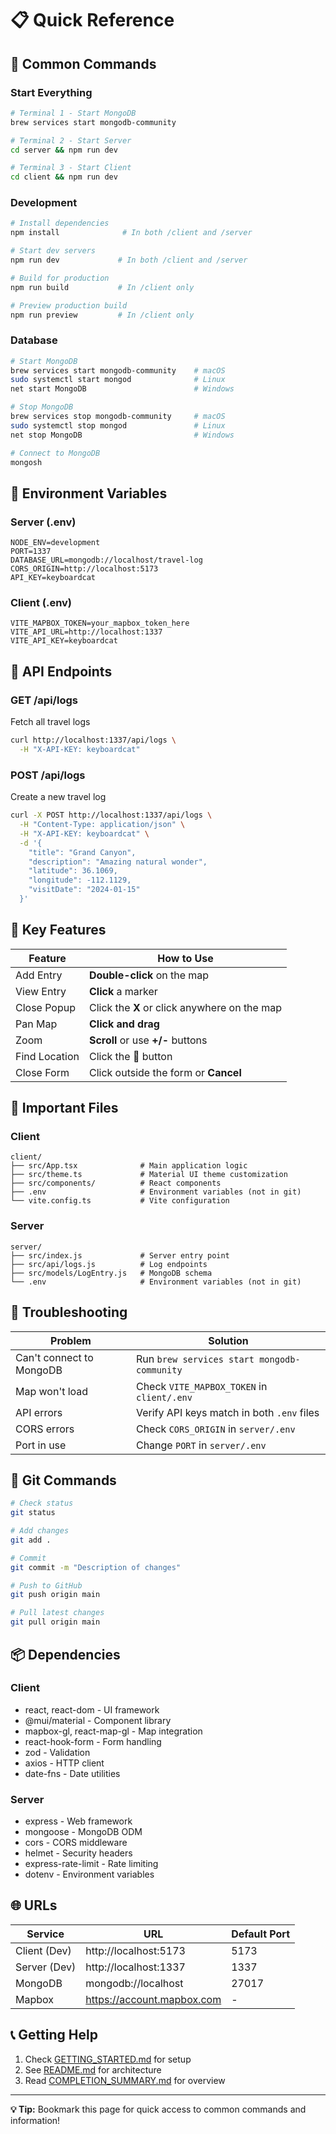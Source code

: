 # 📋 Quick Reference

## 🚀 Common Commands

### Start Everything
```bash
# Terminal 1 - Start MongoDB
brew services start mongodb-community

# Terminal 2 - Start Server
cd server && npm run dev

# Terminal 3 - Start Client
cd client && npm run dev
```

### Development
```bash
# Install dependencies
npm install              # In both /client and /server

# Start dev servers
npm run dev             # In both /client and /server

# Build for production
npm run build           # In /client only

# Preview production build
npm run preview         # In /client only
```

### Database
```bash
# Start MongoDB
brew services start mongodb-community    # macOS
sudo systemctl start mongod              # Linux
net start MongoDB                        # Windows

# Stop MongoDB
brew services stop mongodb-community     # macOS
sudo systemctl stop mongod               # Linux
net stop MongoDB                         # Windows

# Connect to MongoDB
mongosh
```

## 🔑 Environment Variables

### Server (.env)
```env
NODE_ENV=development
PORT=1337
DATABASE_URL=mongodb://localhost/travel-log
CORS_ORIGIN=http://localhost:5173
API_KEY=keyboardcat
```

### Client (.env)
```env
VITE_MAPBOX_TOKEN=your_mapbox_token_here
VITE_API_URL=http://localhost:1337
VITE_API_KEY=keyboardcat
```

## 📡 API Endpoints

### GET /api/logs
Fetch all travel logs
```bash
curl http://localhost:1337/api/logs \
  -H "X-API-KEY: keyboardcat"
```

### POST /api/logs
Create a new travel log
```bash
curl -X POST http://localhost:1337/api/logs \
  -H "Content-Type: application/json" \
  -H "X-API-KEY: keyboardcat" \
  -d '{
    "title": "Grand Canyon",
    "description": "Amazing natural wonder",
    "latitude": 36.1069,
    "longitude": -112.1129,
    "visitDate": "2024-01-15"
  }'
```

## 🎨 Key Features

| Feature | How to Use |
|---------|-----------|
| Add Entry | **Double-click** on the map |
| View Entry | **Click** a marker |
| Close Popup | Click the **X** or click anywhere on the map |
| Pan Map | **Click and drag** |
| Zoom | **Scroll** or use **+/-** buttons |
| Find Location | Click the **🎯** button |
| Close Form | Click outside the form or **Cancel** |

## 📂 Important Files

### Client
```
client/
├── src/App.tsx              # Main application logic
├── src/theme.ts             # Material UI theme customization
├── src/components/          # React components
├── .env                     # Environment variables (not in git)
└── vite.config.ts           # Vite configuration
```

### Server
```
server/
├── src/index.js             # Server entry point
├── src/api/logs.js          # Log endpoints
├── src/models/LogEntry.js   # MongoDB schema
└── .env                     # Environment variables (not in git)
```

## 🐛 Troubleshooting

| Problem | Solution |
|---------|----------|
| Can't connect to MongoDB | Run `brew services start mongodb-community` |
| Map won't load | Check `VITE_MAPBOX_TOKEN` in `client/.env` |
| API errors | Verify API keys match in both `.env` files |
| CORS errors | Check `CORS_ORIGIN` in `server/.env` |
| Port in use | Change `PORT` in `server/.env` |

## 🔄 Git Commands

```bash
# Check status
git status

# Add changes
git add .

# Commit
git commit -m "Description of changes"

# Push to GitHub
git push origin main

# Pull latest changes
git pull origin main
```

## 📦 Dependencies

### Client
- react, react-dom - UI framework
- @mui/material - Component library
- mapbox-gl, react-map-gl - Map integration
- react-hook-form - Form handling
- zod - Validation
- axios - HTTP client
- date-fns - Date utilities

### Server
- express - Web framework
- mongoose - MongoDB ODM
- cors - CORS middleware
- helmet - Security headers
- express-rate-limit - Rate limiting
- dotenv - Environment variables

## 🌐 URLs

| Service | URL | Default Port |
|---------|-----|--------------|
| Client (Dev) | http://localhost:5173 | 5173 |
| Server (Dev) | http://localhost:1337 | 1337 |
| MongoDB | mongodb://localhost | 27017 |
| Mapbox | https://account.mapbox.com | - |

## 📞 Getting Help

1. Check [GETTING_STARTED.md](./GETTING_STARTED.md) for setup
2. See [README.md](./README.md) for architecture
3. Read [COMPLETION_SUMMARY.md](./COMPLETION_SUMMARY.md) for overview

---

**💡 Tip:** Bookmark this page for quick access to common commands and information!
